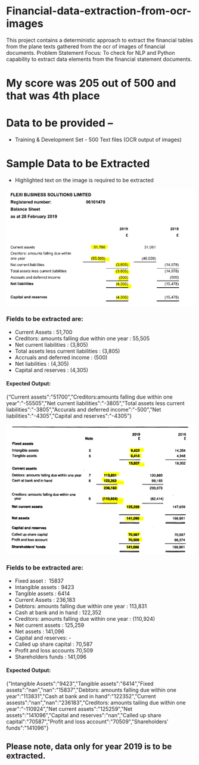 # Financial-data-extraction-from-ocr-images
This project contains a deterministic approach to extract the financial tables from the plane texts gathered from the ocr of images of financial documents.
Problem Statement Focus: To check for NLP and Python capability to extract data elements from the financial statement documents.

# My score was 205 out of 500 and that was 4th place

# Data to be provided – 
* Training & Development Set - 500 Text files (OCR output of images)
	
# Sample Data to be Extracted
* Highlighted text on the image is required to be extracted

![](sample%20images/sample1.png)


### Fields to be extracted are:
* Current Assets : 51,700
* Creditors: amounts falling due within one year : 55,505
* Net current liabilities : (3,805)
* Total assets less current liabilities : (3,805)
* Accruals and deferred income : (500)
* Net liabilities : (4,305)
* Capital and reserves : (4,305)

#### Expected Output:
{“Current assets":"51700","Creditors:amounts falling due within one year":"-55505","Net current liabilities":"-3805","Total assets less current liabilities":"-3805","Accurals and deferred income":"-500","Net liabilities":"-4305","Capital and reserves":"-4305"}

![](sample%20images/sample2.png)

### Fields to be extracted are: 
* Fixed asset :  15837
* Intangible assets : 9423
* Tangible assets : 6414
* Current Assets : 236,183
* Debtors: amounts falling due within one year : 113,831
* Cash at bank and in hand : 122,352
* Creditors: amounts falling due within one year : (110,924)
* Net current assets : 125,259 
* Net assets : 141,096
* Capital and reserves: -
* Called up share capital : 70,587
* Profit and loss accounts 70,509
* Shareholders funds : 141,096

#### Expected Output:
{"Intangible Assets":"9423","Tangible assets":"6414","Fixed assets":"nan","nan":"15837","Debtors: amounts falling due within one year":"113831","Cash at bank and in hand":"122352","Current assests":"nan","nan":"236183","Creditors: amounts tailing due within one year":"-110924","Net current assets":"125259","Net assets":"141096","Capital and reserves":"nan","Called up share capital":"70587","Profit and loss account":"70509","Shareholders’ funds":"141096"}

## Please note, data only for year 2019 is to be extracted.
